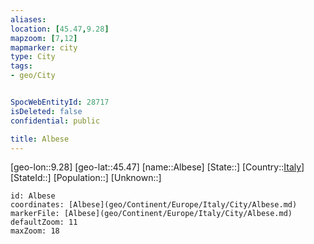 ```yaml
---
aliases: 
location: [45.47,9.28]
mapzoom: [7,12] 
mapmarker: city 
type: City
tags:
- geo/City


SpocWebEntityId: 28717
isDeleted: false
confidential: public

title: Albese
---
```

[geo-lon::9.28]
[geo-lat::45.47]
[name::Albese]
[State::]
[Country::[Italy](geo/Continent/Europe/Italy.md)]
[StateId::]
[Population::]
[Unknown::]


```leaflet
id: Albese
coordinates: [Albese](geo/Continent/Europe/Italy/City/Albese.md)
markerFile: [Albese](geo/Continent/Europe/Italy/City/Albese.md)
defaultZoom: 11 
maxZoom: 18
```


